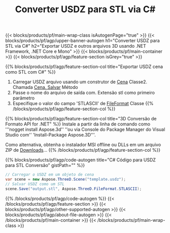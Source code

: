 ﻿---
title: Converter USDZ para STL via C# 
description: Converta USDZ e outros 3D arquivos usando .NET API
url: /pt/net/conversion/usdz-to-stl/
family: 3d
platformtag: net
feature: conversion
informat: USDZ
outformat: STL
otherformats: AMF JT GLTF HTML DXF STL DRC OBJ 
---
{{< blocks/products/pf/main-wrap-class isAutogenPage="true" >}}
{{< blocks/products/pf/agp/upper-banner-autogen h1="Converter USDZ para STL via C#" h2="Exportar USDZ e outros arquivos 3D usando .NET Framework, .NET Core e Mono" >}}
{{< blocks/products/pf/main-container >}}
{{< blocks/products/pf/agp/feature-section isGrey="true" >}}

{{% blocks/products/pf/agp/feature-section-col title="Exportar USDZ cena como STL com C#" %}}
1. Carregar USDZ arquivo usando um construtor de [Cena](https://apireference.aspose.com/3d/net/aspose.threed/scene) Classe2. Chamada [Cena. Salvar](https://apireference.aspose.com/3d/net/aspose.threed/scene/methods/save/index) Método
3. Passe o nome do arquivo de saída com. Extensão stl como primeiro parâmetro
4. Especifique o valor do campo 'STLASCII' de [FileFormat](https://apireference.aspose.com/3d/net/aspose.threed/fileformat/fields/index) Classe
{{% /blocks/products/pf/agp/feature-section-col %}}

{{% blocks/products/pf/agp/feature-section-col title="3D Conversão de Formato API for .NET" %}}
Instale a partir da linha de comando como '''nogget install Aspose.3d'' ''ou via Console do Package Manager do Visual Studio com'' 'Install-Package Aspose.3D'''.

Como alternativa, obtenha o instalador MSI offline ou DLLs em um arquivo ZIP de [Downloads](https://downloads.aspose.com/3d/net)...
{{% /blocks/products/pf/agp/feature-section-col %}}

{{% blocks/products/pf/agp/code-autogen title="C# Código para USDZ para STL Conversão" gistPath="" %}}
```cs
// Carregar o USDZ em um objeto de cena 
var scene = new Aspose.ThreeD.Scene("template.usdz");
// Salvar USDZ como um STL 
scene.Save("output.stl", Aspose.ThreeD.FileFormat.STLASCII);

```
{{% /blocks/products/pf/agp/code-autogen %}}
{{< /blocks/products/pf/agp/feature-section >}}
{{< blocks/products/pf/agp/other-supported-autogen >}}
{{< blocks/products/pf/agp/about-file-autogen >}}
{{< /blocks/products/pf/main-container >}}
{{< /blocks/products/pf/main-wrap-class >}}